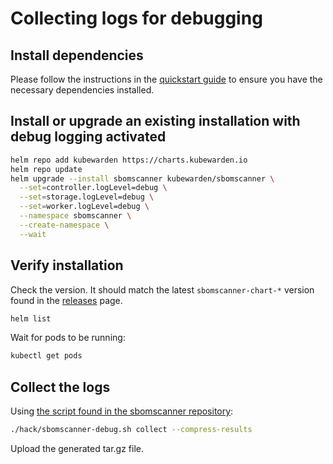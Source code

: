 # Collecting logs for debugging

## Install dependencies

Please follow the instructions in the [quickstart guide](../installation/quickstart.md#requirements) to ensure you have the necessary dependencies installed.

## Install or upgrade an existing installation with debug logging activated

```bash
helm repo add kubewarden https://charts.kubewarden.io
helm repo update
helm upgrade --install sbomscanner kubewarden/sbomscanner \
  --set=controller.logLevel=debug \
  --set=storage.logLevel=debug \
  --set=worker.logLevel=debug \
  --namespace sbomscanner \
  --create-namespace \
  --wait
```

## Verify installation

Check the version. It should match the latest `sbomscanner-chart-*` version found in the [releases](https://github.com/kubewarden/sbomscanner/releases) page.

```bash
helm list
```

Wait for pods to be running:

```bash
kubectl get pods
```

## Collect the logs

Using [the script found in the sbomscanner repository](https://github.com/kubewarden/sbomscanner/blob/main/hack/sbomscanner-debug.sh):

```bash
./hack/sbomscanner-debug.sh collect --compress-results
```

Upload the generated tar.gz file.
